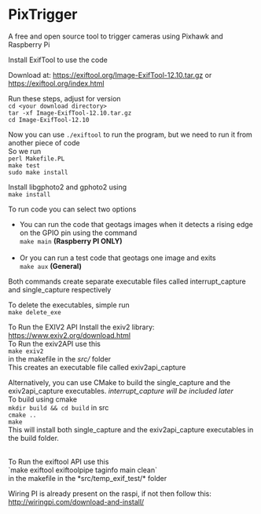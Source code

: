 # PixTrigger
A free and open source tool to trigger cameras using Pixhawk and Raspberry Pi


Install ExifTool to use the code

Download at: https://exiftool.org/Image-ExifTool-12.10.tar.gz
or
https://exiftool.org/index.html

Run these steps, adjust for version
<br>
`cd <your download directory>` <br>
`tar -xf Image-ExifTool-12.10.tar.gz` <br>
`cd Image-ExifTool-12.10` <br>

Now you can use `./exiftool` to run the program, but we need to run it from another piece of code <br>
So we run <br>
`perl Makefile.PL` <br>
`make test` <br>
`sudo make install`

Install libgphoto2 and gphoto2 using <br>
`make install`

To run code you can select two options <br>
* You can run the code that geotags images when it detects a rising edge on the GPIO pin using the command<br>
  `make main` **(Raspberry PI ONLY)**<br><br>
* Or you can run a test code that geotags one image and exits <br>
  `make aux` **(General)**<br>
  
 Both commands create separate executable files called interrupt_capture and single_capture respectively<br>
 
 To delete the executables, simple run<br>
 `make delete_exe` <br>

To Run the EXIV2 API Install the exiv2 library: https://www.exiv2.org/download.html <br>
To Run the exiv2API use this <br>
`make exiv2` <br>
in the makefile in the *src/* folder <br>
This creates an executable file called exiv2api_capture <br>

Alternatively, you can use CMake to build the single_capture and the exiv2api_capture executables. *interrupt_capture will be included later* <br>
To build using cmake <br>
`mkdir build && cd build` in src <br>
`cmake ..` <br>
`make` <br>
This will install both single_capture and the exiv2api_capture executables in the build folder.

<br>
To Run the exiftool API use this <br>
`make exiftool exiftoolpipe taginfo main clean` <br>
in the makefile in the *src/temp_exif_test/* folder

Wiring PI is already present on the raspi, if not then follow this: http://wiringpi.com/download-and-install/


